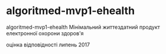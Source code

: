 # algoritmed-mvp1-ehealth
algoritmed-mvp1-ehealth
Мінімальний життездатний продукт
електронної охорони здоров'я

оцінка відповідності 
липень 2017


